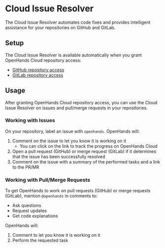 # Cloud Issue Resolver

The Cloud Issue Resolver automates code fixes and provides intelligent assistance for your repositories on GitHub and GitLab.

## Setup

The Cloud Issue Resolver is available automatically when you grant OpenHands Cloud repository access:
- [GitHub repository access](./github-installation#adding-repository-access)
- [GitLab repository access](./gitlab-installation#adding-repository-access)

## Usage

After granting OpenHands Cloud repository access, you can use the Cloud Issue Resolver on issues and pull/merge requests in your repositories.

### Working with Issues

On your repository, label an issue with `openhands`. OpenHands will:
1. Comment on the issue to let you know it is working on it
   - You can click on the link to track the progress on OpenHands Cloud
2. Open a pull request (GitHub) or merge request (GitLab) if it determines that the issue has been successfully resolved
3. Comment on the issue with a summary of the performed tasks and a link to the PR/MR

### Working with Pull/Merge Requests

To get OpenHands to work on pull requests (GitHub) or merge requests (GitLab), mention `@openhands` in comments to:
- Ask questions
- Request updates
- Get code explanations

OpenHands will:
1. Comment to let you know it is working on it
2. Perform the requested task

